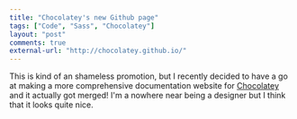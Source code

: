 ```yaml
---
title: "Chocolatey's new Github page"
tags: ["Code", "Sass", "Chocolatey"]
layout: "post"
comments: true
external-url: "http://chocolatey.github.io/"
---
```


This is kind of an shameless promotion, but I recently decided to have a go at making a more comprehensive documentation website for [Chocolatey](http://chocolatey.org/) and it actually got merged! I'm a nowhere near being a designer but I think that it looks quite nice.
